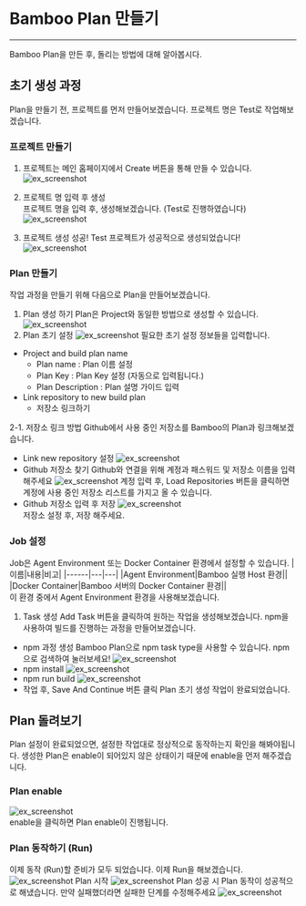 # Bamboo Plan 만들기
* * *
Bamboo Plan을 만든 후, 돌리는 방법에 대해 알아봅시다. 

## 초기 생성 과정
Plan을 만들기 전, 프로젝트를 먼저 만들어보겠습니다. 프로젝트 명은 Test로 작업해보겠습니다.      
### 프로젝트 만들기
1. 프로젝트는 메인 홈페이지에서 Create 버튼을 통해 만들 수 있습니다.  
![ex_screenshot](./assets//bamboo_project_create.png)
2. 프로젝트 명 입력 후 생성   
프로젝트 명을 입력 후, 생성해보겠습니다. (Test로 진행하였습니다)
![ex_screenshot](./assets//bamboo_project_create_2.png)

3. 프로젝트 생성 성공!
Test 프로젝트가 성공적으로 생성되었습니다!
![ex_screenshot](./assets//bamboo_project_create_3.png)

### Plan 만들기
작업 과정을 만들기 위해 다음으로 Plan을 만들어보겠습니다.
1. Plan 생성 하기
Plan은 Project와 동일한 방법으로 생성할 수 있습니다.
![ex_screenshot](./assets//bamboo_plan_create.png)
2. Plan 초기 설정
![ex_screenshot](./assets//bamboo_plan_new_configure.png)
필요한 초기 설정 정보들을 입력합니다. 
- Project and build plan name   
    - Plan name : Plan 이름 설정
    - Plan Key : Plan Key 설정 (자동으로 입력됩니다.)
    - Plan Description : Plan 설명 가이드 입력
- Link repository to new build plan
    - 저장소 링크하기   

2-1. 저장소 링크 방법
Github에서 사용 중인 저장소를 Bamboo의 Plan과 링크해보겠습니다. 
- Link new repository 설정
![ex_screenshot](./assets//bamboo_plan_new_configure_2.png)
- Github 저장소 찾기
Github와 연결을 위해 계정과 패스워드 및 저장소 이름을 입력해주세요
![ex_screenshot](./assets//bamboo_project_configure_3.png)
계정 입력 후, Load Repositories 버튼을 클릭하면 계정에 사용 중인 저장소 리스트를 가지고 올 수 있습니다.
- Github 저장소 입력 후 저장
![ex_screenshot](./assets//bamboo_new_repository.png)   
저장소 설정 후, 저장 해주세요.

### Job 설정
Job은 Agent Environment 또는 Docker Container 환경에서 설정할 수 있습니다.
|이름|내용|비고|
|------|---|---|
|Agent Environment|Bamboo 실행 Host 환경||
|Docker Container|Bamboo 서버의 Docker Container 환경||   
이 환경 중에서 Agent Environment 환경을 사용해보겠습니다.   
1. Task 생성
Add Task 버튼을 클릭하여 원하는 작업을 생성해보겠습니다. 
npm을 사용하여 빌드를 진행하는 과정을 만들어보겠습니다.
- npm 과정 생성
Bamboo Plan으로 npm task type을 사용할 수 있습니다. npm으로 검색하여 눌러보세요!
![ex_screenshot](./assets//bamboo_npm_task_type.png)   
- npm install
![ex_screenshot](./assets//bamboo_npm_install.png)   
- npm run build
![ex_screenshot](./assets//bamboo_npm_run_build.png)   
- 작업 후, Save And Continue 버튼 클릭
Plan 초기 생성 작업이 완료되었습니다.

## Plan 돌려보기
Plan 설정이 완료되었으면, 설정한 작업대로 정상적으로 동작하는지 확인을 해봐야됩니다. 생성한 Plan은 enable이 되어있지 않은 상태이기 때문에 enable을 먼저 해주겠습니다.   
### Plan enable   
![ex_screenshot](./assets//bamboo_plan_enable.png)   
enable을 클릭하면 Plan enable이 진행됩니다.

### Plan 동작하기 (Run)
이제 동작 (Run)할 준비가 모두 되었습니다. 이제 Run을 해보겠습니다.   
![ex_screenshot](./assets//bamboo_plan_run.png) 
Plan 시작
![ex_screenshot](./assets//bamboo_plan_start.png) 
Plan 성공 시
Plan 동작이 성공적으로 해냈습니다. 만약 실패했더라면 실패한 단계를 수정해주세요
![ex_screenshot](./assets//bamboo_build_success.png) 

